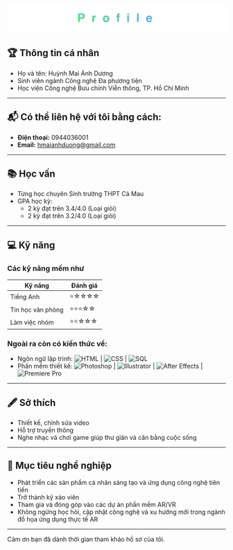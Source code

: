 <p align="center">
  <img src="./banner.svg" alt="Profile banner" />
</p>

## 🏆 Thông tin cá nhân
- Họ và tên: Huỳnh Mai Ánh Dương
- Sinh viên ngành Công nghệ Đa phương tiện  
- Học viện Công nghệ Bưu chính Viễn thông, TP. Hồ Chí Minh  

--- 

## 📬 Có thể liên hệ với tôi bằng cách:

- **Điện thoại:** 0944036001
- **Email:** [hmaianhduong@gmail.com](mailtohmaianhduong@gmail.com)  
---

## 📚 Học vấn

- Từng học chuyên Sinh trường THPT Cà Mau
- GPA học kỳ:  
  - 2 kỳ đạt trên 3.4/4.0 (Loại giỏi)  
  - 2 kỳ đạt trên 3.2/4.0 (Loại giỏi)  

---

## 💻 Kỹ năng

### Các kỹ năng mềm như
| Kỹ năng                       | Đánh giá         |
|------------------------------|------------------|
| Tiếng Anh                    | ⭐☆☆☆☆           |
| Tin học văn phòng            | ⭐⭐⭐☆☆           |
| Làm việc nhóm                | ⭐⭐☆☆☆           |

### Ngoài ra còn có kiến thức về:
- Ngôn ngữ lập trình: ![HTML](https://img.shields.io/badge/HTML-E34F26?style=flat&logo=html5&logoColor=white) | ![CSS](https://img.shields.io/badge/CSS-1572B6?style=flat&logo=css3&logoColor=white) | ![SQL](https://img.shields.io/badge/SQL-4479A1?style=flat&logo=postgresql&logoColor=white) 
- Phần mềm thiết kế: ![Photoshop](https://img.shields.io/badge/Photoshop-31A8FF?style=flat&logo=adobe-photoshop&logoColor=white) | ![Illustrator](https://img.shields.io/badge/Illustrator-FF9A00?style=flat&logo=adobe-illustrator&logoColor=white) | ![After Effects](https://img.shields.io/badge/After%20Effects-9999FF?style=flat&logo=adobe-after-effects&logoColor=white) | ![Premiere Pro](https://img.shields.io/badge/Premiere%20Pro-9999CC?style=flat&logo=adobe-premiere&logoColor=white)

---

## 🖋️ Sở thích

- Thiết kế, chỉnh sửa video
- Hỗ trợ truyền thông
- Nghe nhạc và chơi game giúp thư giãn và cân bằng cuộc sống  

---

## 🎯 Mục tiêu nghề nghiệp

- Phát triển các sản phẩm cá nhân sáng tạo và ứng dụng công nghệ tiên tiến  
- Trở thành kỹ xảo viên
- Tham gia và đóng góp vào các dự án phần mềm AR/VR
- Không ngừng học hỏi, cập nhật công nghệ và xu hướng mới trong ngành đồ họa ứng dụng thực tế AR

---

Cảm ơn bạn đã dành thời gian tham khảo hồ sơ của tôi.
